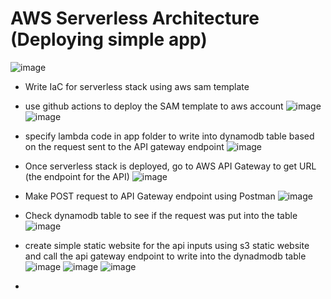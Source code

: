 # AWS Serverless Architecture (Deploying simple app)

![image](https://github.com/user-attachments/assets/eb207e1e-9eed-4ce8-9ad9-96b9cc3322ee)


- Write IaC for serverless stack using aws sam template
- use github actions to deploy the SAM template to aws account
![image](https://github.com/user-attachments/assets/a6fc46ab-eccc-404b-a5c7-ddacf01b73e3)
![image](https://github.com/user-attachments/assets/ff3820a5-697a-4c58-b952-ec9ef1bbaebd)
- specify lambda code in app folder to write into dynamodb table based on the request sent to the API gateway endpoint 
![image](https://github.com/user-attachments/assets/e25da601-c674-4dea-b8da-ac73bf02c44a)
- Once serverless stack is deployed, go to AWS API Gateway to get URL (the endpoint for the API)
![image](https://github.com/user-attachments/assets/a0e3202d-02e2-459f-9205-0cd0ddd4955c)
- Make POST request to API Gateway endpoint using Postman
![image](https://github.com/user-attachments/assets/d73dfb88-5e6d-4cd7-814b-f20f6af647dd)
- Check dynamodb table to see if the request was put into the table 
![image](https://github.com/user-attachments/assets/dfb8aeca-a1c9-49b8-b698-bb14928af59b)
- create simple static website for the api inputs using s3 static website and call the api gateway endpoint to write into the dynadmodb table
![image](https://github.com/user-attachments/assets/c5f506ab-30d8-4f21-ba0a-81c8012f403e)
![image](https://github.com/user-attachments/assets/d48be6a2-ad69-4560-a274-976de5f83302)
![image](https://github.com/user-attachments/assets/093264ac-950b-481f-9309-ae81965140e9)


- 
